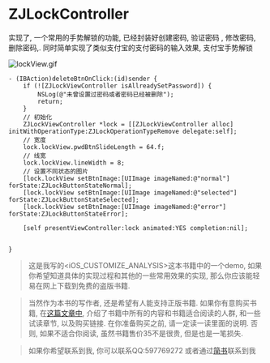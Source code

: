 # ZJLockController
实现了, 一个常用的手势解锁的功能, 已经封装好创建密码, 验证密码 , 修改密码, 删除密码,. 同时简单实现了类似支付宝的支付密码的输入效果, 支付宝手势解锁


![lockView.gif](http://upload-images.jianshu.io/upload_images/1271831-9104de63e5ff17df.gif?imageMogr2/auto-orient/strip)


```
- (IBAction)deleteBtnOnClick:(id)sender {
    if (![ZJLockViewController isAllreadySetPassword]) {
        NSLog(@"未曾设置过密码或者密码已经被删除");
        return;
    }
    // 初始化
    ZJLockViewController *lock = [[ZJLockViewController alloc] initWithOperationType:ZJLockOperationTypeRemove delegate:self];
    // 宽度
    lock.lockView.pwdBtnSlideLength = 64.f;
    // 线宽
    lock.lockView.lineWidth = 8;
    // 设置不同状态的图片
    [lock.lockView setBtnImage:[UIImage imageNamed:@"normal"] forState:ZJLockButtonStateNormal];
    [lock.lockView setBtnImage:[UIImage imageNamed:@"selected"] forState:ZJLockButtonStateSelected];
    [lock.lockView setBtnImage:[UIImage imageNamed:@"error"] forState:ZJLockButtonStateError];

    [self presentViewController:lock animated:YES completion:nil];
    

}
```

> 这是我写的<iOS_CUSTOMIZE_ANALYSIS>这本书籍中的一个demo, 如果你希望知道具体的实现过程和其他的一些常用效果的实现, 那么你应该能轻易在网上下载到免费的盗版书籍. 

> 当然作为本书的写作者, 还是希望有人能支持正版书籍. 如果你有意购买书籍, 在[这篇文章中](http://www.jianshu.com/p/510500f3aebd), 介绍了书籍中所有的内容和书籍适合阅读的人群, 和一些试读章节, 以及购买链接. 在你准备购买之前, 请一定读一读里面的说明. 否则, 如果不适合你阅读, 虽然书籍售价35不是很贵, 但是也是一笔损失.


> 如果你希望联系到我, 你可以联系QQ:597769272
> 或者通过[简书](http://www.jianshu.com/users/fb31a3d1ec30/latest_articles)联系到我